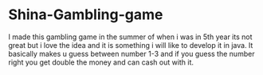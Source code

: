# Shina-Gambling-game
I made this gambling game in the summer of when i was in 5th year its not great but i love the idea and it is something i will like to develop it in java. It basically makes u guess between number 1-3 and if you guess the number right you get double the money and can cash out with it.

